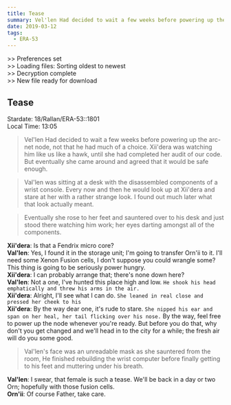```yaml
---
title: Tease
summary: Vel'len Had decided to wait a few weeks before powering up the arc-net node, not that he had much of a choice. Xii'dera was watching him like us like a hawk 
date: 2019-03-12
tags:
  - ERA-53
---
```


&gt;&gt; Preferences set \
&gt;&gt; Loading files: Sorting oldest to newest \
&gt;&gt; Decryption complete \
&gt;&gt; New file ready for download 

## Tease

Stardate: 18/Rallan/ERA-53::1801 <br>
Local Time: 13:05

>Vel'len Had decided to wait a few weeks before powering up the arc-net node, not that he had much of a choice. Xii'dera was watching him like us like a hawk, until she had completed her audit of our code. But eventually she came around and agreed that it would be safe enough. 

>Val'len was sitting at a desk with the disassembled components of a wrist console. Every now and then he would look up at Xii'dera and stare at her with a rather strange look. I found out much later what that look actually meant. 

>Eventually she rose to her feet and sauntered over to his desk and just stood there watching him work; her eyes darting amongst all of the components. 

**Xii'dera**: Is that a Fendrix micro core?<br>
**Val'len**: Yes, I found it in the storage unit; I'm going to transfer Orn'ii to it. I'll need some Xenon Fusion cells, I don't suppose you could wrangle some? This thing is going to be seriously power hungry.<br> 
**Xii'dera**: I can probably arrange that; there's none down here?<br>
**Val'len**: Not a one, I've hunted this place high and low. `He shook his head emphatically and threw his arms in the air.`<br>
**Xii'dera**: Alright, I'll see what I can do. `She leaned in real close and pressed her cheek to his` <br>
**Xii'dera**: By the way dear one, it's rude to stare. `She nipped his ear and span on her heal, her tail flicking over his nose.` By the way, feel free to power up the node whenever you're ready. But before you do that, why don't you get changed and we'll head in to the city for a while; the fresh air will do you some good.

>Val'len's face was an unreadable mask as she sauntered from the room, He finished rebuilding the wrist computer before finally getting to his feet and muttering under his breath.

**Val'len**: I swear, that female is such a tease. We'll be back in a day or two Orn; hopefully with those fusion cells.<br>
**Orn'ii**: Of course Father, take care.